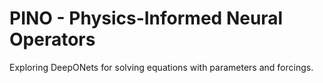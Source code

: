 # PINO - Physics-Informed Neural Operators
Exploring DeepONets for solving equations with parameters and forcings.
